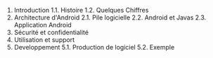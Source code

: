 1. Introduction
  1.1. Histoire
  1.2. Quelques Chiffres
2. Architecture d'Android
  2.1. Pile logicielle
  2.2. Android et Javas
  2.3. Application Android
3. Sécurité et confidentialité
4. Utilisation et support
5. Developpement
  5.1. Production de logiciel
  5.2. Exemple
